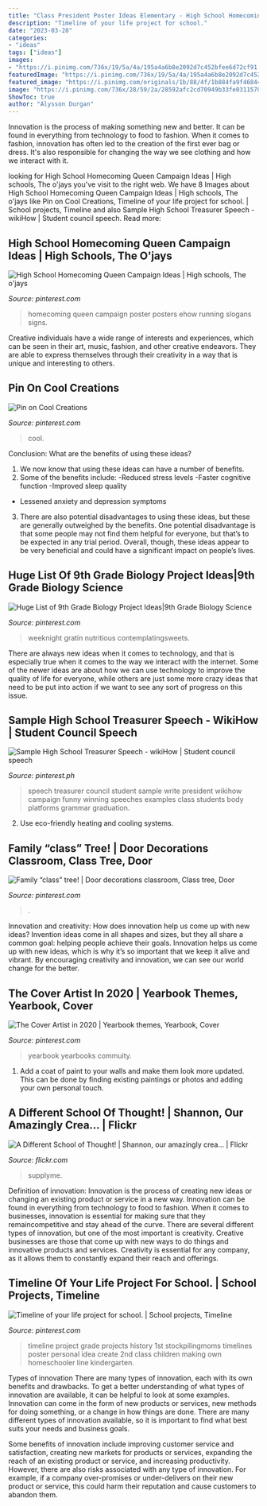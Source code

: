 ```yaml
---
title: "Class President Poster Ideas Elementary - High School Homecoming Queen Campaign Ideas"
description: "Timeline of your life project for school."
date: "2023-03-28"
categories:
- "ideas"
tags: ["ideas"]
images:
- "https://i.pinimg.com/736x/19/5a/4a/195a4a6b8e2092d7c452bfee6d72cf91.jpg"
featuredImage: "https://i.pinimg.com/736x/19/5a/4a/195a4a6b8e2092d7c452bfee6d72cf91.jpg"
featured_image: "https://i.pinimg.com/originals/1b/88/4f/1b884fa9f4684459ca07dd9ccab22e34.jpg"
image: "https://i.pinimg.com/736x/28/59/2a/28592afc2cd70949b33fe0311570824b.jpg"
ShowToc: true
author: "Alysson Durgan"
---
```



Innovation is the process of making something new and better. It can be found in everything from technology to food to fashion. When it comes to fashion, innovation has often led to the creation of the first ever bag or dress. It's also responsible for changing the way we see clothing and how we interact with it.

	

		
looking for High School Homecoming Queen Campaign Ideas | High schools, The o&#039;jays you've visit to the right web. We have 8 Images about High School Homecoming Queen Campaign Ideas | High schools, The o&#039;jays like Pin on Cool Creations, Timeline of your life project for school. | School projects, Timeline and also Sample High School Treasurer Speech - wikiHow | Student council speech. Read more:
		
    
## High School Homecoming Queen Campaign Ideas | High Schools, The O&#039;jays

<img loading=lazy src="https://s-media-cache-ak0.pinimg.com/736x/da/59/06/da59060ae5acadb5bbe682d09cdd1e33.jpg" onerror="this.onerror=null;this.src='https://tse4.mm.bing.net/th?id=OIP.F_EEWSiTlq3hwStWSsoXEAHaE8&amp;pid=15.1';" alt="High School Homecoming Queen Campaign Ideas | High schools, The o&#039;jays">

_Source: pinterest.com_

>homecoming queen campaign poster posters ehow running slogans signs. 

	

Creative individuals have a wide range of interests and experiences, which can be seen in their art, music, fashion, and other creative endeavors. They are able to express themselves through their creativity in a way that is unique and interesting to others.

    
## Pin On Cool Creations

<img loading=lazy src="https://i.pinimg.com/736x/28/59/2a/28592afc2cd70949b33fe0311570824b.jpg" onerror="this.onerror=null;this.src='https://tse2.mm.bing.net/th?id=OIP.7l5wnS3BnPGAFQf56Ot5jwHaNK&amp;pid=15.1';" alt="Pin on Cool Creations">

_Source: pinterest.com_

>cool. 

	

Conclusion: What are the benefits of using these ideas?
1. We now know that using these ideas can have a number of benefits.
2. Some of the benefits include: 
-Reduced stress levels 
-Faster cognitive function 
-Improved sleep quality 
- Lessened anxiety and depression symptoms 
3. There are also potential disadvantages to using these ideas, but these are generally outweighed by the benefits. One potential disadvantage is that some people may not find them helpful for everyone, but that’s to be expected in any trial period. Overall, though, these ideas appear to be very beneficial and could have a significant impact on people’s lives.

    
## Huge List Of 9th Grade Biology Project Ideas|9th Grade Biology Science

<img loading=lazy src="https://i.pinimg.com/736x/19/5a/4a/195a4a6b8e2092d7c452bfee6d72cf91.jpg" onerror="this.onerror=null;this.src='https://tse1.mm.bing.net/th?id=OIP.-UtR_DfctoAK02SktMc1JgHaHa&amp;pid=15.1';" alt="Huge List of 9th Grade Biology Project Ideas|9th Grade Biology Science">

_Source: pinterest.com_

>weeknight gratin nutritious contemplatingsweets. 

	

There are always new ideas when it comes to technology, and that is especially true when it comes to the way we interact with the internet. Some of the newer ideas are about how we can use technology to improve the quality of life for everyone, while others are just some more crazy ideas that need to be put into action if we want to see any sort of progress on this issue.

    
## Sample High School Treasurer Speech - WikiHow | Student Council Speech

<img loading=lazy src="https://i.pinimg.com/736x/d2/47/6a/d2476a0a496bda6563198ab9ba09a2f0.jpg" onerror="this.onerror=null;this.src='https://tse3.mm.bing.net/th?id=OIP.HPwDSFwiuwWhVArQqSZFKAHaJl&amp;pid=15.1';" alt="Sample High School Treasurer Speech - wikiHow | Student council speech">

_Source: pinterest.ph_

>speech treasurer council student sample write president wikihow campaign funny winning speeches examples class students body platforms grammar graduation. 

	

2. Use eco-friendly heating and cooling systems.

    
## Family “class” Tree! | Door Decorations Classroom, Class Tree, Door

<img loading=lazy src="https://i.pinimg.com/originals/1b/88/4f/1b884fa9f4684459ca07dd9ccab22e34.jpg" onerror="this.onerror=null;this.src='https://tse1.mm.bing.net/th?id=OIP.jPr9cpanWn4keKFP74wSxwHaJ4&amp;pid=15.1';" alt="Family “class” tree! | Door decorations classroom, Class tree, Door">

_Source: pinterest.com_

>. 

	

Innovation and creativity: How does innovation help us come up with new ideas?
Invention ideas come in all shapes and sizes, but they all share a common goal: helping people achieve their goals. Innovation helps us come up with new ideas, which is why it’s so important that we keep it alive and vibrant. By encouraging creativity and innovation, we can see our world change for the better.

    
## The Cover Artist In 2020 | Yearbook Themes, Yearbook, Cover

<img loading=lazy src="https://i.pinimg.com/736x/0a/f2/39/0af239dd3f769039dcb3ec679798d35c.jpg" onerror="this.onerror=null;this.src='https://tse1.mm.bing.net/th?id=OIP.TmS5BvWdnDSx1uA3x1P_mQHaLI&amp;pid=15.1';" alt="The Cover Artist in 2020 | Yearbook themes, Yearbook, Cover">

_Source: pinterest.com_

>yearbook yearbooks commuity. 

	

1. Add a coat of paint to your walls and make them look more updated. This can be done by finding existing paintings or photos and adding your own personal touch. 

    
## A Different School Of Thought! | Shannon, Our Amazingly Crea… | Flickr

<img loading=lazy src="https://c1.staticflickr.com/7/6032/6220854958_fda23d675f_b.jpg" onerror="this.onerror=null;this.src='https://tse3.mm.bing.net/th?id=OIP.VaQlrRKK-Q5QaxxmKJl1FQHaGE&amp;pid=15.1';" alt="A Different School of Thought! | Shannon, our amazingly crea… | Flickr">

_Source: flickr.com_

>supplyme. 

	

Definition of innovation:
Innovation is the process of creating new ideas or changing an existing product or service in a new way. Innovation can be found in everything from technology to food to fashion. When it comes to businesses, innovation is essential for making sure that they remaincompetitive and stay ahead of the curve. There are several different types of innovation, but one of the most important is creativity. Creative businesses are those that come up with new ways to do things and innovative products and services. Creativity is essential for any company, as it allows them to constantly expand their reach and offerings.

    
## Timeline Of Your Life Project For School. | School Projects, Timeline

<img loading=lazy src="https://i.pinimg.com/736x/27/79/5a/27795abe21c8f6c7c0043f1573d3c33a.jpg" onerror="this.onerror=null;this.src='https://tse1.mm.bing.net/th?id=OIP.iF3JYz4sDIcH66ssOASSRAHaLK&amp;pid=15.1';" alt="Timeline of your life project for school. | School projects, Timeline">

_Source: pinterest.com_

>timeline project grade projects history 1st stockpilingmoms timelines poster personal idea create 2nd class children making own homeschooler line kindergarten. 

	

Types of innovation
There are many types of innovation, each with its own benefits and drawbacks. To get a better understanding of what types of innovation are available, it can be helpful to look at some examples. 
Innovation can come in the form of new products or services, new methods for doing something, or a change in how things are done. There are many different types of innovation available, so it is important to find what best suits your needs and business goals. 

Some benefits of innovation include improving customer service and satisfaction, creating new markets for products or services, expanding the reach of an existing product or service, and increasing productivity. However, there are also risks associated with any type of innovation. For example, if a company over-promises or under-delivers on their new product or service, this could harm their reputation and cause customers to abandon them.

